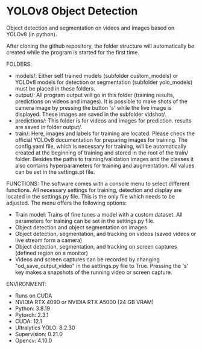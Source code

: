 # YOLOv8 Object Detection
 
Object detection and segmentation on videos and images based on YOLOv8 (in python).

After cloning the github repository, the folder structure will automatically be created while the program is started for the first time. 

FOLDERS: 
- models/: Either self trained models (subfolder custom_models) or YOLOv8 models for detection or segmentation (subfolder yolo_models) must be placed in these folders.
- output/: All program output will go in this folder (training results, predictions on videos and images). It is possible to make shots of the camera image by pressing the button 's' while the live image is displayed. These images are saved in the subfolder vidshot/.
- predictions/: This folder is for videos and images for prediction. results are saved in folder output/.
- train/: Here, images and labels for training are located. Please check the official YOLOv8 documentation for preparing images for training. The config.yaml file, which is necessary for training, will be automatically created at the beginning of training and stored in the root of the train/ folder. Besides the paths to training/validation images and the classes it also contains hyperparameters for training and augmentation. All values can be set in the settings.pt file.

FUNCTIONS:
The software comes with a console menu to select different functions. All necessary settings for training, detection and display are located in the settings.py file. This is the only file which needs to be adjusted. The menu offers the following options:
- Train model: Trains of fine tunes a model with a custom dataset. All parameters for training can be set in the settings.py file.
- Object detection and object segmentation on images
- Object detection, segmentation, and tracking on videos (saved videos or live stream form a camera)
- Object detection, segmentation, and tracking on screen captures (defined region on a monitor)
- Videos and screen captures can be recorded by changing "od_save_output_video" in the settings.py file to True. Pressing the 's' key makes a snapshots of the running video or screen capture.

ENVIRONMENT:
- Runs on CUDA
- NVIDIA RTX 4090 or NVIDIA RTX A5000 (24 GB VRAM)
- Python:  3.8.19
- Pytorch: 2.3.1
- CUDA: 12.1
- Ultralytics YOLO: 8.2.30
- Supervision: 0.21.0
- Opencv: 4.10.0